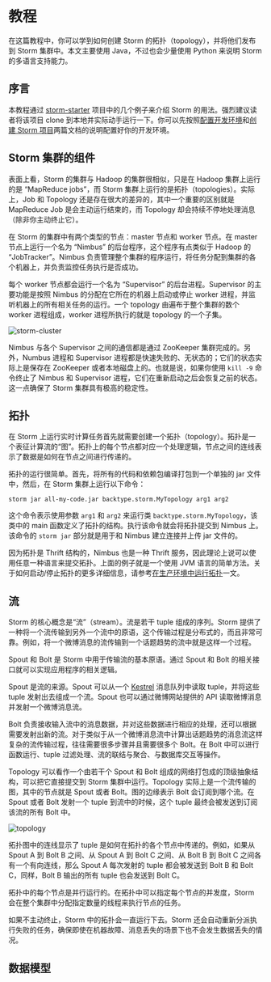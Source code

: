 # 教程

在这篇教程中，你可以学到如何创建 Storm 的拓扑（topology），并将他们发布到 Storm 集群中。本文主要使用 Java，不过也会少量使用 Python 来说明 Storm 的多语言支持能力。

## 序言

本教程通过 [storm-starter](https://github.com/apache/storm/blob/master/examples/storm-starter) 项目中的几个例子来介绍 Storm 的用法。强烈建议读者将该项目 clone 到本地并实际动手运行一下。你可以先按照[配置开发环境](https://github.com/weyo/Storm-Documents/blob/master/Manual/zh/Setting-Up-A-Development-Environment.md)和[创建 Storm 项目](https://github.com/weyo/Storm-Documents/blob/master/Manual/zh/Creating-A-New-Storm-Project.md)两篇文档的说明配置好你的开发环境。

## Storm 集群的组件

表面上看，Storm 的集群与 Hadoop 的集群很相似，只是在 Hadoop 集群上运行的是 “MapReduce jobs”，而 Storm 集群上运行的是拓扑（topologies）。实际上，Job 和 Topology 还是存在很大的差异的，其中一个重要的区别就是 MapReduce Job 是会主动运行结束的，而 Topology 却会持续不停地处理消息（除非你主动终止它）。

在 Storm 的集群中有两个类型的节点：master 节点和 worker 节点。在 master 节点上运行一个名为 “Nimbus” 的后台程序，这个程序有点类似于 Hadoop 的 “JobTracker”。Nimbus 负责管理整个集群的程序运行，将任务分配到集群的各个机器上，并负责监控任务执行是否成功。

每个 worker 节点都会运行一个名为 “Supervisor” 的后台进程。Supervisor 的主要功能是按照 Nimbus 的分配在它所在的机器上启动或停止 worker 进程，并监听机器上的所有相关任务的运行。一个 topology 由遍布于整个集群的数个 worker 进程组成，worker 进程所执行的就是 topology 的一个子集。

![storm-cluster](http://storm.apache.org/documentation/images/storm-cluster.png)

Nimbus 与各个 Supervisor 之间的通信都是通过 ZooKeeper 集群完成的。另外，Numbus 进程和 Supervisor 进程都是快速失败的、无状态的；它们的状态实际上是保存在 ZooKeeper 或者本地磁盘上的。也就是说，如果你使用 `kill -9` 命令终止了 Nimbus 和 Supervisor 进程，它们在重新启动之后会恢复之前的状态。这一点确保了 Storm 集群具有极高的稳定性。

## 拓扑

在 Storm 上运行实时计算任务首先就需要创建一个拓扑（topology）。拓扑是一个表征计算流的“图”。拓扑上的每个节点都对应一个处理逻辑，节点之间的连线表示了数据是如何在节点之间进行传递的。

拓扑的运行很简单。首先，将所有的代码和依赖包编译打包到一个单独的 jar 文件中，然后，在 Storm 集群上运行以下命令：

```
storm jar all-my-code.jar backtype.storm.MyTopology arg1 arg2
```

这个命令表示使用参数 `arg1` 和 `arg2` 来运行类 `backtype.storm.MyTopology`，该类中的 main 函数定义了拓扑的结构。执行该命令就会将拓扑提交到 Nimbus 上。该命令的 `storm jar` 部分就是用于和 Nimbus 建立连接并上传 jar 文件的。

因为拓扑是 Thrift 结构的，Nimbus 也是一种 Thrift 服务，因此理论上说可以使用任意一种语言来提交拓扑。上面的例子就是一个使用 JVM 语言的简单方法。关于如何启动/停止拓扑的更多详细信息，请参考[在生产环境中运行拓扑](https://github.com/weyo/Storm-Documents/blob/master/Manual/zh/Running-Topologies-On-A-Production-Cluster.md)一文。

## 流

Storm 的核心概念是“流”（stream）。流是若干 tuple 组成的序列。Storm 提供了一种将一个流传输到另外一个流中的原语，这个传输过程是分布式的，而且非常可靠。例如，将一个微博消息的流传输到一个话题趋势的流中就是这样一个过程。

Spout 和 Bolt 是 Storm 中用于传输流的基本原语。通过 Spout 和 Bolt 的相关接口就可以实现应用程序的相关逻辑。

Spout 是流的来源。Spout 可以从一个 [Kestrel](http://github.com/nathanmarz/storm-kestrel) 消息队列中读取 tuple，并将这些 tuple 发射出去组成一个流。Spout 也可以通过微博网站提供的 API 读取微博消息并发射一个微博消息流。

Bolt 负责接收输入流中的消息数据，并对这些数据进行相应的处理，还可以根据需要发射出新的流。对于类似于从一个微博消息流中计算出话题趋势的消息流这样复杂的流传输过程，往往需要很多步骤并且需要很多个 Bolt。在 Bolt 中可以进行函数运行、tuple 过滤处理、流的联结与聚合、与数据库交互等操作。

Topology 可以看作一个由若干个 Spout 和 Bolt 组成的网络打包成的顶级抽象结构，可以把它直接提交到 Storm 集群中运行。Topology 实际上是一个流传输的图，其中的节点就是 Spout 或者 Bolt。图的边缘表示 Bolt 会订阅到哪个流。在 Spout 或者 Bolt 发射一个 tuple 到流中的时候，这个 tuple 最终会被发送到订阅该流的所有 Bolt 中。

![topology](http://storm.apache.org/documentation/images/topology.png)

拓扑图中的连线显示了 tuple 是如何在拓扑的各个节点中传递的。例如，如果从 Spout A 到 Bolt B 之间、从 Spout A 到 Bolt C 之间、从 Bolt B 到 Bolt C 之间各有一个有向连线，那么 Spout A 每次发射的 tuple 都会被发送到 Bolt B 和 Bolt C，同样，Bolt B 输出的所有 tuple 也会发送到 Bolt C。

拓扑中的每个节点是并行运行的。在拓扑中可以指定每个节点的并发度，Storm 会在整个集群中分配指定数量的线程来执行节点的任务。

如果不主动终止，Storm 中的拓扑会一直运行下去。Storm 还会自动重新分派执行失败的任务，确保即使在机器故障、消息丢失的场景下也不会发生数据丢失的情况。

## 数据模型
